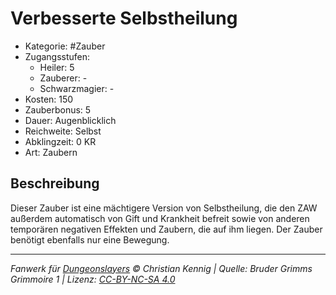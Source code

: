 # Verbesserte Selbstheilung

- Kategorie: #Zauber
- Zugangsstufen:
  - Heiler: 5
  - Zauberer: -
  - Schwarzmagier: -
- Kosten: 150
- Zauberbonus: 5
- Dauer: Augenblicklich
- Reichweite: Selbst
- Abklingzeit: 0 KR
- Art: Zaubern

## Beschreibung

Dieser Zauber ist eine mächtigere Version von Selbstheilung, die den ZAW außerdem automatisch von Gift und Krankheit befreit sowie von anderen temporären negativen Effekten und Zaubern, die auf ihm liegen. Der Zauber benötigt ebenfalls nur eine Bewegung.

---

_Fanwerk für [Dungeonslayers](https://www.dungeonslayers.net/) © Christian Kennig | Quelle: Bruder Grimms Grimmoire 1 | Lizenz: [CC-BY-NC-SA 4.0](https://creativecommons.org/licenses/by-nc-sa/4.0/deed.de)_
